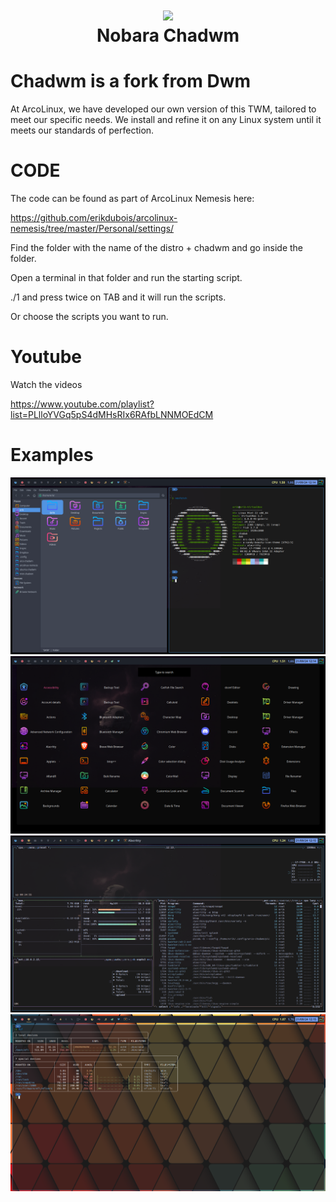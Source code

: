 <h1 align="center">
 <img src="https://github.com/erikdubois/almalinux-chadwm/blob/main/nobara.svg">
  <br />
   Nobara Chadwm
</h1>

# Chadwm is a fork from Dwm

At ArcoLinux, we have developed our own version of this TWM, tailored to meet our specific needs. We install and refine it on any Linux system until it meets our standards of perfection.


# CODE

The code can be found as part of ArcoLinux Nemesis here:

https://github.com/erikdubois/arcolinux-nemesis/tree/master/Personal/settings/

Find the folder with the name of the distro + chadwm and go inside the folder.

Open a terminal in that folder and run the starting script.

./1 and press twice on TAB and it will run the scripts. 

Or choose the scripts you want to run.


# Youtube

Watch the videos 

https://www.youtube.com/playlist?list=PLlloYVGq5pS4dMHsRIx6RAfbLNNMOEdCM

# Examples

![Alt text](mint-chadwm1.png)
![Alt text](mint-chadwm2.png)
![Alt text](mint-chadwm3.png)
![Alt text](mint-chadwm4.png)

